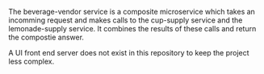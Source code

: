 The beverage-vendor service is a composite microservice which takes
an incomming request and makes calls to the cup-supply service and
the lemonade-supply service. It combines the results of these calls
and return the compostie answer. 

A UI front end server does not exist in this repository to keep
the project less complex. 
